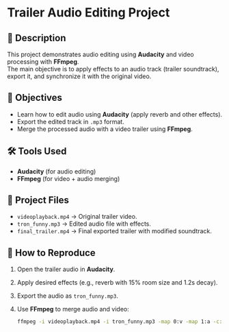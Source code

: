 # Trailer Audio Editing Project

## 📌 Description
This project demonstrates audio editing using **Audacity** and video processing with **FFmpeg**.  
The main objective is to apply effects to an audio track (trailer soundtrack), export it, and synchronize it with the original video.  

## 🎯 Objectives
- Learn how to edit audio using **Audacity** (apply reverb and other effects).  
- Export the edited track in `.mp3` format.  
- Merge the processed audio with a video trailer using **FFmpeg**.  

## 🛠️ Tools Used
- **Audacity** (for audio editing)  
- **FFmpeg** (for video + audio merging)  

## 📂 Project Files
- `videoplayback.mp4` → Original trailer video.  
- `tron_funny.mp3` → Edited audio file with effects.  
- `final_trailer.mp4` → Final exported trailer with modified soundtrack.  

## 🚀 How to Reproduce
1. Open the trailer audio in **Audacity**.  
2. Apply desired effects (e.g., reverb with 15% room size and 1.2s decay).  
3. Export the audio as `tron_funny.mp3`.  
4. Use **FFmpeg** to merge audio and video:  

   ```bash
   ffmpeg -i videoplayback.mp4 -i tron_funny.mp3 -map 0:v -map 1:a -c:v copy -shortest final_trailer.mp4
